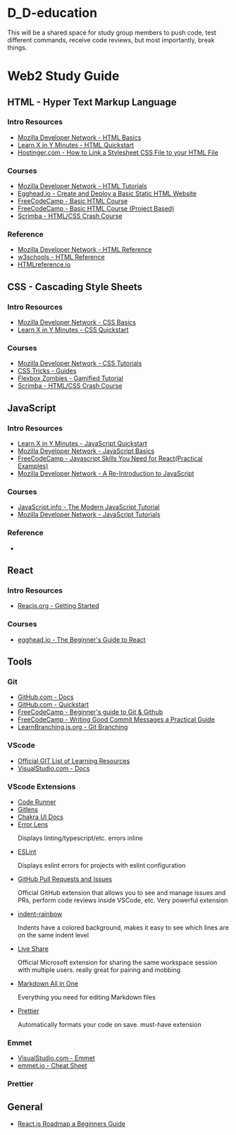 # D_D-education
This will be a shared space for study group members to push code, test different commands, receive code reviews, but most importantly, break things. 

# Web2 Study Guide

## HTML - Hyper Text Markup Language

### Intro Resources
<ul>
    <li>
        <a href="https://developer.mozilla.org/en-US/docs/Learn/Getting_started_with_the_web/HTML_basics">Mozilla Developer Network - HTML Basics</a>
    </li>
    <li>
        <a href="https://learnxinyminutes.com/docs/html/">Learn X in Y Minutes - HTML Quickstart</a>
    </li>
    <li>
        <a href="https://www.hostinger.com/tutorials/website/how-to-link-a-stylesheet-css-file-to-your-html-file">Hostinger.com - How to Link a Stylesheet CSS File to your HTML File</a>
    </li>
</ul>

### Courses
<ul>
    <li>
        <a href="https://developer.mozilla.org/en-US/docs/Web/Tutorials#html_tutorials">Mozilla Developer Network - HTML Tutorials</a>
    </li>
    <li>
        <a href="https://egghead.io/courses/create-and-deploy-a-basic-static-html-website-2960">Egghead.io - Create and Deploy a Basic Static HTML Website</a>
    </li>
    <li>
        <a href="https://www.freecodecamp.org/learn/responsive-web-design/#basic-html-and-html5">FreeCodeCamp - Basic HTML Course</a>
    </li>
    <li>
        <a href="https://www.freecodecamp.org/learn/2022/responsive-web-design/#learn-html-by-building-a-cat-photo-app">FreeCodeCamp - Basic HTML Course (Project Based)</a>
    </li>
    <li>
        <a href="https://scrimba.com/learn/htmlcss">Scrimba - HTML/CSS Crash Course</a>
    </li>
</ul>
    
### Reference  
<ul>
    <li>
        <a href="https://developer.mozilla.org/en-US/docs/Web/HTML/Reference">Mozilla Developer Network - HTML Reference</a>
    </li>
    <li>
        <a href="https://www.w3schools.com/TAGS/default.ASP">w3schools - HTML Reference</a>
    </li>
    <li>
        <a href="https://htmlreference.io/">HTMLreference.io</a>
    </li>
</ul>

## CSS - Cascading Style Sheets

### Intro Resources
<ul>
    <li>
        <a href="https://developer.mozilla.org/en-US/docs/Learn/Getting_started_with_the_web/CSS_basics">Mozilla Developer Network - CSS Basics</a>
    </li>
    <li>
        <a href="https://learnxinyminutes.com/docs/css/">Learn X in Y Minutes - CSS Quickstart</a>
    </li>
</ul>

### Courses
<ul>
    <li>
        <a href="https://developer.mozilla.org/en-US/docs/Web/Tutorials#css_tutorials">Mozilla Developer Network - CSS Tutorials</a>
    </li>
    <li>
        <a href="https://css-tricks.com/guides/">CSS Tricks - Guides</a>
    </li>
    <li>
        <a href="https://mastery.games/post/flexboxzombies2/">Flexbox Zombies - Gamified Tutorial</a>
    </li>
    <li>
        <a href="https://scrimba.com/learn/htmlcss">Scrimba - HTML/CSS Crash Course</a>
    </li>
</ul>

## JavaScript

### Intro Resources
<ul>    
    <li>
        <a href="https://learnxinyminutes.com/docs/js/">Learn X in Y Minutes - JavaScript Quickstart</a>
    </li>
    <li>
        <a href="https://developer.mozilla.org/en-US/docs/Learn/Getting_started_with_the_web/JavaScript_basics">Mozilla Developer Network - JavaScript Basics</a>
    </li>
    <li>
        <a href="https://www.freecodecamp.org/news/javascript-skills-you-need-for-react-practical-examples/">FreeCodeCamp - Javascript Skills You Need for React(Practical Examples)</a>
    </li>
    <li>
        <a href="https://developer.mozilla.org/en-US/docs/Web/JavaScript/A_re-introduction_to_JavaScript">Mozilla Developer Network - A Re-Introduction to JavaScript</a>
    </li>
</ul>

### Courses
<ul>
    <li>
        <a href="https://javascript.info/">JavaScript.info - The Modern JavaScript Tutorial</a>
    </li>
    <li>
        <a href="https://developer.mozilla.org/en-US/docs/Web/Tutorials#javascript_tutorials">Mozilla Developer Network - JavaScript Tutorials</a>
    </li>
</ul>

### Reference
<ul>
    <li></li>
</ul>





## React

### Intro Resources
<ul>
    <li>
        <a href="https://reactjs.org/docs/getting-started.html">Reacjs.org - Getting Started</a>
    </li>
</ul>

### Courses
<ul>
    <li>
        <a href="https://egghead.io/courses/the-beginner-s-guide-to-react">egghead.io - The Beginner's Guide to React</a>
    </li>

</ul>

## Tools

### Git
<ul>
    <li>
        <a href="https://docs.github.com/en">GitHub.com - Docs</a>
    </li>
    <li>
        <a href="https://docs.github.com/en/get-started/quickstart">GitHub.com - Quickstart</a>
    </li>
    <li>
        <a href="https://www.freecodecamp.org/news/git-and-github-for-beginners/">FreeCodeCamp - Beginner's guide to Git & Github</a>
    </li>
    <li>
        <a href="https://www.freecodecamp.org/news/writing-good-commit-messages-a-practical-guide/">FreeCodeCamp - Writing Good Commit Messages a Practical Guide</a>
    </li>
    <li>
        <a href="https://learngitbranching.js.org/?locale=en_US">LearnBranching.js.org - Git Branching</a>
    </li>
</ul>

### VScode
<ul>
    <li>
        <a href="https://git-scm.com/doc/ext">Official GIT List of Learning Resources</a>
    </li>
    <li>
        <a href="https://code.visualstudio.com/docs">VisualStudio.com - Docs</a>
    </li>
</ul>

### VScode Extensions
<ul>
    <li>
        <a href="https://marketplace.visualstudio.com/items?itemName=formulahendry.code-runner">Code Runner</a>
    </li>
    <li>
        <a href="https://marketplace.visualstudio.com/items?itemName=eamodio.gitlens">Gitlens</a>
    </li>
    <li>
        <a href="https://marketplace.visualstudio.com/items?itemName=timitejumola.chakra-ui-doc">Chakra UI Docs</a>
    </li>
    <li>
        <a href="https://marketplace.visualstudio.com/items?itemName=usernamehw.errorlens">Error Lens</a>
        <p>Displays linting/typescript/etc. errors inline</p>
    </li>    
    <li>
        <a href="https://marketplace.visualstudio.com/items?itemName=dbaeumer.vscode-eslint">ESLint</a>
        <p>Displays eslint errors for projects with eslint configuration</p>
    </li>    
    <li>
        <a href="https://marketplace.visualstudio.com/items?itemName=GitHub.vscode-pull-request-github">GitHub Pull Requests and Issues</a>
        <p>Official GitHub extension that allows you to see and manage issues and PRs, perform code reviews inside VSCode, etc. Very powerful extension</p>
    </li>    
    <li>
        <a href="https://marketplace.visualstudio.com/items?itemName=oderwat.indent-rainbow">indent-rainbow</a>
        <p>Indents have a colored background, makes it easy to see which lines are on the same indent level</p>
    </li>    
    <li>
        <a href="https://marketplace.visualstudio.com/items?itemName=MS-vsliveshare.vsliveshare">Live Share</a>
        <p>Official Microsoft extension for sharing the same workspace session with multiple users. really great for pairing and mobbing</p>
    </li>
    <li>
        <a href="https://marketplace.visualstudio.com/items?itemName=yzhang.markdown-all-in-one">Markdown All in One</a>
        <p>Everything you need for editing Markdown files</p>
    </li>
    <li>
        <a href="https://marketplace.visualstudio.com/items?itemName=esbenp.prettier-vscode">Prettier</a>
        <p>Automatically formats your code on save. must-have extension</p>
    </li>
</ul>

### Emmet
<ul>
    <li>
        <a href="https://code.visualstudio.com/docs/editor/emmet">VisualStudio.com - Emmet</a>
    </li>
    <li>
        <a href="https://docs.emmet.io/cheat-sheet/">emmet.io - Cheat Sheet</a>
    </li>
</ul>

### Prettier

## General
<ul>
    <li>
        <a href="https://www.codelivly.com/reactjs-roadmap-a-beginners-guide/">React.js Roadmap a Beginners Guide</a>
    </li>
</ul>
